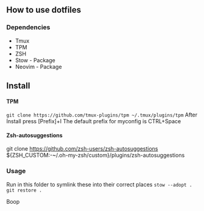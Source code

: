 ## How to use dotfiles

### Dependencies

* Tmux
* TPM
* ZSH
* Stow - Package
* Neovim - Package


## Install

#### TPM

`git clone https://github.com/tmux-plugins/tpm ~/.tmux/plugins/tpm`
After Install press [Prefix]+I
The default prefix for myconfig is CTRL+Space

#### Zsh-autosuggestions

git clone https://github.com/zsh-users/zsh-autosuggestions ${ZSH_CUSTOM:-~/.oh-my-zsh/custom}/plugins/zsh-autosuggestions

### Usage

Run in this folder to symlink these into their correct places
`stow --adopt .`
`git restore .`








Boop
